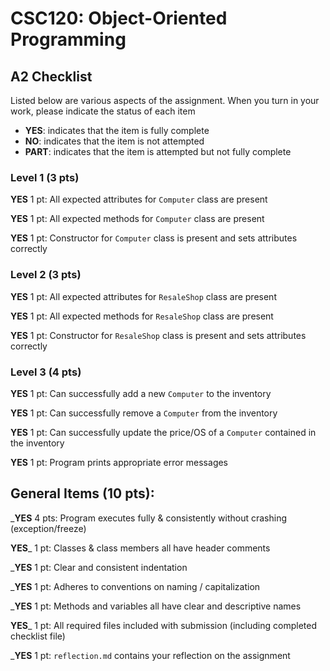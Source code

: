 # CSC120: Object-Oriented Programming
## A2 Checklist

Listed below are various aspects of the assignment.  When you turn in your work, please indicate the status of each item

- **YES**: indicates that the item is fully complete
- **NO**: indicates that the item is not attempted
- **PART**: indicates that the item is attempted but not fully complete

### Level 1 (3 pts)

__YES__ 1 pt: All expected attributes for `Computer` class are present

__YES__ 1 pt: All expected methods for `Computer` class are present

__YES__ 1 pt: Constructor for `Computer` class is present and sets attributes correctly

### Level 2 (3 pts)

__YES__ 1 pt: All expected attributes for `ResaleShop` class are present

__YES__ 1 pt: All expected methods for `ResaleShop` class are present

__YES__ 1 pt: Constructor for `ResaleShop` class is present and sets attributes correctly

### Level 3 (4 pts)

__YES__ 1 pt: Can successfully add a new `Computer` to the inventory

__YES__ 1 pt: Can successfully remove a `Computer` from the inventory

__YES__ 1 pt: Can successfully update the price/OS of a `Computer` contained in the inventory

__YES__ 1 pt: Program prints appropriate error messages

## General Items (10 pts):

___YES__ 4 pts: Program executes fully & consistently without crashing (exception/freeze)

__YES___ 1 pt: Classes & class members all have header comments

___YES__ 1 pt: Clear and consistent indentation

___YES__ 1 pt: Adheres to conventions on naming / capitalization

___YES__ 1 pt: Methods and variables all have clear and descriptive names

__YES___ 1 pt: All required files included with submission (including completed checklist file)

___YES__ 1 pt: `reflection.md` contains your reflection on the assignment
